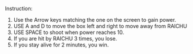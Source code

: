 Instruction:
1. Use the Arrow keys matching the one on the screen to gain power.
2. USE A and D to move the box left and right to move away from RAICHU
3. USE SPACE to shoot when power reaches 10.
4. If you are hit by RAICHU 3 times, you lose.
5. If you stay alive for 2 minutes, you win.
